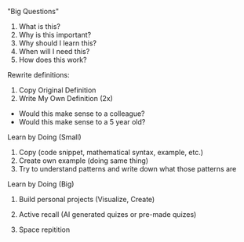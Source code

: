 "Big Questions" 
1. What is this?
2. Why is this important?
3. Why should I learn this?
4. When will I need this?
5. How does this work?

Rewrite definitions: 
1. Copy Original Definition
2. Write My Own Definition (2x) 
- Would this make sense to a colleague?
- Would this make sense to a 5 year old?

Learn by Doing (Small)
1. Copy (code snippet, mathematical syntax, example, etc.)
2. Create own example (doing same thing)
3. Try to understand patterns and write down what those patterns are

Learn by Doing (Big)
1. Build personal projects (Visualize, Create)

1. Active recall (AI generated quizes or pre-made quizes)
2. Space repitition



